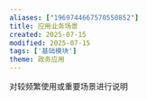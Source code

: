 ```yaml
---
aliases: ["1969744667570550852"]
title: 应用业务场景
created: 2025-07-15
modified: 2025-07-15
tags: ['基础模块']
theme: 政务应用
---
```


对较频繁使用或重要场景进行说明